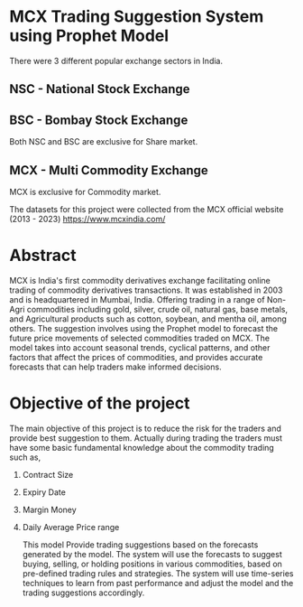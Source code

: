 # MCX Trading Suggestion System using Prophet Model

There were 3 different popular exchange sectors in India.
## NSC - National Stock Exchange
## BSC - Bombay Stock Exchange
  Both NSC and BSC are exclusive for Share market.
## MCX - Multi Commodity Exchange 
  MCX is exclusive for Commodity market.

The datasets for this project were collected from the MCX official website (2013 - 2023)
https://www.mcxindia.com/


# Abstract
MCX is India's first commodity derivatives exchange facilitating online trading of commodity derivatives transactions.  It was established in 2003 and is headquartered in Mumbai, India.  Offering trading in a range of Non-Agri commodities including gold, silver, crude oil, natural gas, base metals, and Agricultural products such as cotton, soybean, and mentha oil, among others.  The suggestion involves using the Prophet model to forecast the future price movements of selected commodities traded on MCX. The model takes into account seasonal trends, cyclical patterns, and other factors that affect the prices of commodities, and provides accurate forecasts that can help traders make informed decisions.

# Objective of the project
The main objective of this project is to reduce the risk for the traders and provide best suggestion to them.
Actually during trading the traders must have some basic fundamental knowledge about the commodity trading such as,
1. Contract Size
2. Expiry Date
3. Margin Money
4. Daily Average Price range

   This model Provide trading suggestions based on the forecasts generated by the model. The system will use the forecasts to suggest buying, selling, or holding positions in various commodities, based on pre-defined trading rules and strategies.
The system will use time-series techniques to learn from past performance and adjust the model and the trading suggestions accordingly.






